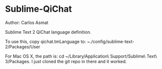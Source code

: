 Sublime-QiChat
==============

Author: Carlos Asmat

Sublime Text 2 QiChat language definition.

To use this, copy qichat.tmLanguage to:
~./config/sublime-text-2/Packages/User

For Mac OS X, the path is: cd ~/Library/Application\ Support/Sublime\ Text\ 3/Packages. I just cloned the git repo in there and it worked.